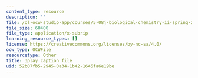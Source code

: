 ```yaml
---
content_type: resource
description: ''
file: /ol-ocw-studio-app/courses/5-08j-biological-chemistry-ii-spring-2016/52b07fb529450a341b421645fa6e19be_q9nCI-8gYVE.srt
file_size: 60400
file_type: application/x-subrip
learning_resource_types: []
license: https://creativecommons.org/licenses/by-nc-sa/4.0/
ocw_type: OCWFile
resourcetype: Other
title: 3play caption file
uid: 52b07fb5-2945-0a34-1b42-1645fa6e19be
---
```

